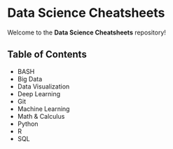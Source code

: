# Data Science Cheatsheets
Welcome to the **Data Science Cheatsheets** repository!
## Table of Contents
- BASH
- Big Data
- Data Visualization
- Deep Learning
- Git
- Machine Learning
- Math & Calculus
- Python
- R
- SQL
